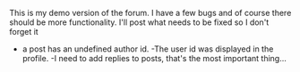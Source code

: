 This is my demo version of the forum. I have a few bugs and of course there should be more functionality. I'll post what needs to be fixed so I don't forget it 
- a post has an undefined author id. 
-The user id was displayed in the profile.
-I need to add replies to posts, that's the most important thing... 
